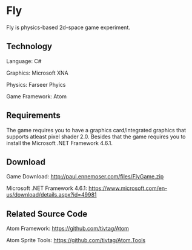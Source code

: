 # Fly
Fly is physics-based 2d-space game experiment.

## Technology
Language: C#

Graphics: Microsoft XNA

Physics: Farseer Phyics

Game Framework: Atom


## Requirements
The game requires you to have a graphics card/integrated graphics that supports atleast pixel shader 2.0.
Besides that the game requires you to install the Microsoft .NET Framework 4.6.1.

## Download
Game Download: http://paul.ennemoser.com/files/FlyGame.zip

Microsoft .NET Framework 4.6.1: https://www.microsoft.com/en-us/download/details.aspx?id=49981

## Related Source Code
Atom Framework: https://github.com/tivtag/Atom

Atom Sprite Tools: https://github.com/tivtag/Atom.Tools
